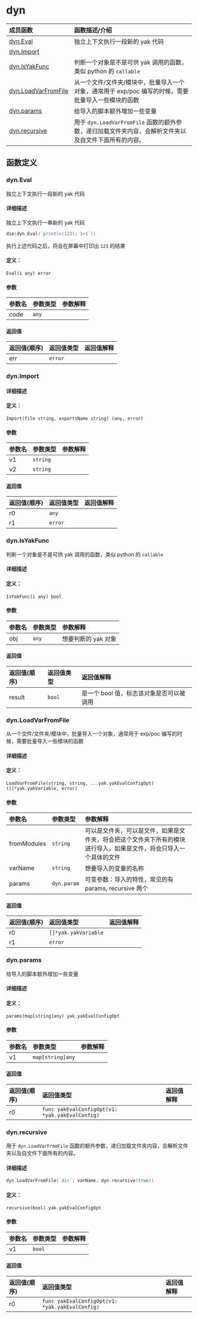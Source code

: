 # dyn


|成员函数|函数描述/介绍|
|:------|:--------|
 | [dyn.Eval](#dyneval) | 独立上下文执行一段新的 yak 代码 |
 | [dyn.Import](#dynimport) |  |
 | [dyn.IsYakFunc](#dynisyakfunc) | 判断一个对象是不是可供 yak 调用的函数，类似 python 的 `callable` |
 | [dyn.LoadVarFromFile](#dynloadvarfromfile) | 从一个文件/文件夹/模块中，批量导入一个对象，通常用于 exp/poc 编写的时候，需要批量导入一些模块的函数 |
 | [dyn.params](#dynparams) | 给导入的脚本额外增加一些变量 |
 | [dyn.recursive](#dynrecursive) | 用于 `dyn.LoadVarFromFile` 函数的额外参数，递归加载文件夹内容，会解析文件夹以及自文件下面所有的内容。 |




 



## 函数定义

### dyn.Eval

独立上下文执行一段新的 yak 代码

#### 详细描述

独立上下文执行一串新的 yak 代码

```go
die(dyn.Eval(`println(123); 1+1`))
```

执行上述代码之后，将会在屏幕中打印出 `123` 的结果


#### 定义：

`Eval(i any) error`


#### 参数

|参数名|参数类型|参数解释|
|:-----------|:---------- |:-----------|
| code | `any` |   |





#### 返回值

|返回值(顺序)|返回值类型|返回值解释|
|:-----------|:---------- |:-----------|
| err | `error` |   |


 
### dyn.Import



#### 详细描述



#### 定义：

`Import(file string, exportsName string) (any, error)`


#### 参数

|参数名|参数类型|参数解释|
|:-----------|:---------- |:-----------|
| v1 | `string` |   |
| v2 | `string` |   |





#### 返回值

|返回值(顺序)|返回值类型|返回值解释|
|:-----------|:---------- |:-----------|
| r0 | `any` |   |
| r1 | `error` |   |


 
### dyn.IsYakFunc

判断一个对象是不是可供 yak 调用的函数，类似 python 的 `callable`

#### 详细描述



#### 定义：

`IsYakFunc(i any) bool`


#### 参数

|参数名|参数类型|参数解释|
|:-----------|:---------- |:-----------|
| obj | `any` |  想要判断的 yak 对象 |





#### 返回值

|返回值(顺序)|返回值类型|返回值解释|
|:-----------|:---------- |:-----------|
| result | `bool` |  是一个 bool 值，标志该对象是否可以被调用 |


 
### dyn.LoadVarFromFile

从一个文件/文件夹/模块中，批量导入一个对象，通常用于 exp/poc 编写的时候，需要批量导入一些模块的函数

#### 详细描述



#### 定义：

`LoadVarFromFile(string, string, ...yak.yakEvalConfigOpt) ([]*yak.yakVariable, error)`


#### 参数

|参数名|参数类型|参数解释|
|:-----------|:---------- |:-----------|
| fromModules | `string` |  可以是文件夹，可以是文件，如果是文件夹，将会把这个文件夹下所有的模块进行导入，如果是文件，将会只导入一个具体的文件 |
| varName | `string` |  想要导入的变量的名称 |
| params | `dyn.param` |  可变参数：导入的特性，常见的有 params, recursive 两个 |





#### 返回值

|返回值(顺序)|返回值类型|返回值解释|
|:-----------|:---------- |:-----------|
| r0 | `[]*yak.yakVariable` |   |
| r1 | `error` |   |


 
### dyn.params

给导入的脚本额外增加一些变量

#### 详细描述



#### 定义：

`params(map[string]any) yak.yakEvalConfigOpt`


#### 参数

|参数名|参数类型|参数解释|
|:-----------|:---------- |:-----------|
| v1 | `map[string]any` |   |





#### 返回值

|返回值(顺序)|返回值类型|返回值解释|
|:-----------|:---------- |:-----------|
| r0 | `func yakEvalConfigOpt(v1: *yak.yakEvalConfig) ` |   |


 
### dyn.recursive

用于 `dyn.LoadVarFromFile` 函数的额外参数，递归加载文件夹内容，会解析文件夹以及自文件下面所有的内容。

#### 详细描述

```go
dyn.LoadVarFromFile(`dir`, varName, dyn.recursive(true))
```


#### 定义：

`recursive(bool) yak.yakEvalConfigOpt`


#### 参数

|参数名|参数类型|参数解释|
|:-----------|:---------- |:-----------|
| v1 | `bool` |   |





#### 返回值

|返回值(顺序)|返回值类型|返回值解释|
|:-----------|:---------- |:-----------|
| r0 | `func yakEvalConfigOpt(v1: *yak.yakEvalConfig) ` |   |


 


